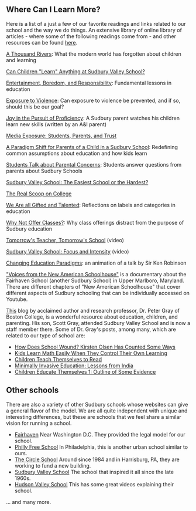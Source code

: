 Where Can I Learn More?
---

Here is a list of a just a few of our favorite readings and links related to
our school and the way we do things. An extensive library of online library of
articles - where some of the following readings come from - and other
resources can be found [here](http://www.sudval.com/05_articles.html).

[A Thousand Rivers](http://schoolingtheworld.org/a-thousand-rivers/): What the
modern world has forgotten about children and learning

[Can Children "Learn" Anything at Sudbury Valley
School?](http://www.sudval.com/essays/122009.shtml)

[Entertainment, Boredom, and
Responsibility](http://www.sudval.org/essays/042008.shtml): Fundamental
lessons in education

[Exposure to Violence](http://www.sudval.org/essays/072011.shtml): Can
exposure to violence be prevented, and if so, should this be our goal?

[Joy in the Pursuit of Proficiency](http://www.unschoolingblog.com/?p=306): A
Sudbury parent watches his children learn new skills (written by an A&I
parent)

[Media Exposure: Students, Parents, and
Trust](http://www.sudval.org/essays/032013.shtml)

[A Paradigm Shift for Parents of a Child in a Sudbury
School](http://www.phillyfreeschool.org/wp-content/uploads/2011/05/ParadigmShift.pdf):
Redefining common assumptions about education and how kids learn

[Students Talk about Parental
Concerns](http://www.sudval.org/essays/032009.shtml): Students answer
questions from parents about Sudbury Schools

[Sudbury Valley School: The Easiest School or the
Hardest?](http://www.sudval.org/essays/072012.shtml)

[The Real Scoop on College](http://www.sudval.com/essays/042010.shtml)

[We Are all Gifted and Talented](http://www.sudval.org/essays/112011.shtml):
Reflections on labels and categories in education

[Why Not Offer Classes?](http://clearwaterschool.com/?page_id=574): Why class
offerings distract from the purpose of Sudbury education

[Tomorrow's Teacher, Tomorrow's
School](https://www.youtube.com/watch?v=awOAmTaZ4XI) (video)

[Sudbury Valley School: Focus and
Intensity](https://www.youtube.com/watch?v=NxPnvJE0V2E#t=47) (video)

[Changing Education Paradigms](https://www.youtube.com/watch?v=zDZFcDGpL4U):
an animation of a talk by Sir Ken Robinson

["Voices from the New American
Schoolhouse"](http://www.youtube.com/watch?v=B3boxHhrjj8&feature=bf_next&list=SP07664D50ED360355)
is a documentary about the Fairhaven School (another Sudbury School) in Upper
Marlboro, Maryland. There are different chapters of "New American Schoolhouse"
that cover different aspects of Sudbury schooling that can be individually
accessed on Youtube.

[This](http://www.psychologytoday.com/blog/freedom-learn) blog by acclaimed
author and research professor, Dr. Peter Gray of Boston College, is a
wonderful resource about education, children, and parenting. His son, Scott
Gray, attended Sudbury Valley School and is now a staff member there. Some of
Dr. Gray's posts, among many, which are related to our type of school are:

* [How Does School Wound? Kirsten Olsen Has Counted Some
 Ways](https://www.psychologytoday.com/blog/freedom-learn/201106/how-does-school-wound-kirsten-olson-has-counted-some-ways)
* [Kids Learn Math Easily When They Control Their Own
 Learning](https://www.psychologytoday.com/blog/freedom-learn/201004/kids-learn-math-easily-when-they-control-their-own-learning)
* [Children Teach Themselves to
 Read](http://www.psychologytoday.com/blog/freedom-learn/201002/children-teach-themselves-read)
* [Minimally Invasive Education: Lessons from
 India](https://www.psychologytoday.com/blog/freedom-learn/200901/minimally-invasive-education-lessons-india)
* [Children Educate Themselves 1: Outline of Some
 Evidence](https://www.psychologytoday.com/blog/freedom-learn/200807/children-educate-themselves-i-outline-some-the-evidence)

## Other schools

There are also a variety of other Sudbury schools whose websites can give a
general flavor of the model. We are all quite independent with unique and
interesting differences, but these are schools that we feel share a similar
vision for running a school. 

* [Fairhaven]() Near Washington D.C. They provided the legal model for our
  school.
* [Philly Free School]() In Philadelphia, this is another urban school similar
  to ours.
* [The Circle School]()  Around since 1984 and in Harrisburg, PA, they are  working to fund a new building. 
* [Sudbury Valley School]() The school that inspired it all since the late
  1960s. 
* [Hudson Valley School]() This has some great videos explaining their school. 

... and many more.
